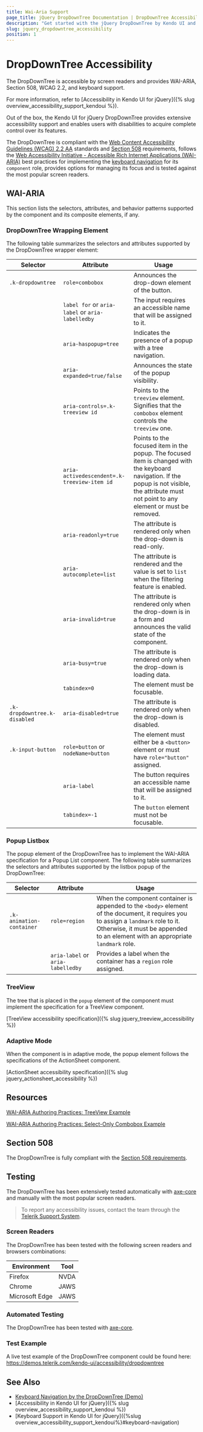 ```yaml
---
title: Wai-Aria Support
page_title: jQuery DropDownTree Documentation | DropDownTree Accessibility
description: "Get started with the jQuery DropDownTree by Kendo UI and learn about its accessibility support for WAI-ARIA, Section 508, and WCAG 2.2."
slug: jquery_dropdowntree_accessibility
position: 1
---
```


# DropDownTree Accessibility

The DropDownTree is accessible by screen readers and provides WAI-ARIA, Section 508, WCAG 2.2, and keyboard support.

 For more information, refer to [Accessibility in Kendo UI for jQuery]({% slug overview_accessibility_support_kendoui %}).




Out of the box, the Kendo UI for jQuery DropDownTree provides extensive accessibility support and enables users with disabilities to acquire complete control over its features.


The DropDownTree is compliant with the [Web Content Accessibility Guidelines (WCAG) 2.2 AA](https://www.w3.org/TR/WCAG22/) standards and [Section 508](https://www.section508.gov/) requirements, follows the [Web Accessibility Initiative - Accessible Rich Internet Applications (WAI-ARIA)](https://www.w3.org/WAI/ARIA/apg/) best practices for implementing the [keyboard navigation](#keyboard-navigation) for its `component` role, provides options for managing its focus and is tested against the most popular screen readers.

## WAI-ARIA


This section lists the selectors, attributes, and behavior patterns supported by the component and its composite elements, if any.

### DropDownTree Wrapping Element


The following table summarizes the selectors and attributes supported by the DropDownTree wrapper element:

| Selector | Attribute | Usage |
| -------- | --------- | ----- |
| `.k-dropdowntree` | `role=combobox` | Announces the drop-down element of the button. |
|  | `label for` or `aria-label` or `aria-labelledby` | The input requires an accessible name that will be assigned to it. |
|  | `aria-haspopup=tree` | Indicates the presence of a popup with a tree navigation. |
|  | `aria-expanded=true/false` | Announces the state of the popup visibility. |
|  | `aria-controls=.k-treeview id` | Points to the `treeview` element. Signifies that the `combobox` element controls the `treeview` one. |
|  | `aria-activedescendent=.k-treeview-item id` | Points to the focused item in the popup. The focused item is changed with the keyboard navigation. If the popup is not visible, the attribute must not point to any element or must be removed. |
|  | `aria-readonly=true` | The attribute is rendered only when the drop-down is read-only. |
|  | `aria-autocomplete=list` | The attribute is rendered and the value is set to `list` when the filtering feature is enabled. |
|  | `aria-invalid=true` | The attribute is rendered only when the drop-down is in a form and announces the valid state of the component. |
|  | `aria-busy=true` | The attribute is rendered only when the drop-down is loading data. |
|  | `tabindex=0` | The element must be focusable. |
| `.k-dropdowntree.k-disabled` | `aria-disabled=true` | The attribute is rendered only when the drop-down is disabled. |
| `.k-input-button` | `role=button` or `nodeName=button` | The element must either be a `<button>` element or must have `role="button"` assigned. |
|  | `aria-label` | The button requires an accessible name that will be assigned to it. |
|  | `tabindex=-1` | The `button` element must not be focusable. |

### Popup Listbox


The popup element of the DropDownTree has to implement the WAI-ARIA specification for a Popup List component. The following table summarizes the selectors and attributes supported by the listbox popup of the DropDownTree:

| Selector | Attribute | Usage |
| -------- | --------- | ----- |
| `.k-animation-container` | `role=region` | When the component container is appended to the `<body>` element of the document, it requires you to assign a `landmark` role to it. Otherwise, it must be appended to an element with an appropriate `landmark` role. |
|  | `aria-label` or `aria-labelledby` | Provides a label when the container has a `region` role assigned. |

### TreeView


The tree that is placed in the `popup` element of the component must implement the specification for a TreeView component.

[TreeView accessibility specification]({% slug jquery_treeview_accessibility %})

### Adaptive Mode


When the component is in adaptive mode, the popup element follows the specifications of the ActionSheet component.

[ActionSheet accessibility specification]({% slug jquery_actionsheet_accessibility %})

## Resources

[WAI-ARIA Authoring Practices: TreeView Example](https://www.w3.org/WAI/ARIA/apg/example-index/treeview/treeview-navigation)

[WAI-ARIA Authoring Practices: Select-Only Combobox Example](https://www.w3.org/WAI/ARIA/apg/example-index/combobox/combobox-select-only.html)

## Section 508


The DropDownTree is fully compliant with the [Section 508 requirements](http://www.section508.gov/).

## Testing


The DropDownTree has been extensively tested automatically with [axe-core](https://github.com/dequelabs/axe-core) and manually with the most popular screen readers.

> To report any accessibility issues, contact the team through the [Telerik Support System](https://www.telerik.com/account/support-center).

### Screen Readers


The DropDownTree has been tested with the following screen readers and browsers combinations:

| Environment | Tool |
| ----------- | ---- |
| Firefox | NVDA |
| Chrome | JAWS |
| Microsoft Edge | JAWS |



### Automated Testing
The DropDownTree has been tested with [axe-core](https://github.com/dequelabs/axe-core).
### Test Example
A live test example of the DropDownTree component could be found here: https://demos.telerik.com/kendo-ui/accessibility/dropdowntree
## See Also
* [Keyboard Navigation by the DropDownTree (Demo)](https://demos.telerik.com/kendo-ui/dropdowntree/keyboard-navigation) 
* [Accessibility in Kendo UI for jQuery]({% slug overview_accessibility_support_kendoui %})
* [Keyboard Support in Kendo UI for jQuery]({%slug overview_accessibility_support_kendoui%}#keyboard-navigation)